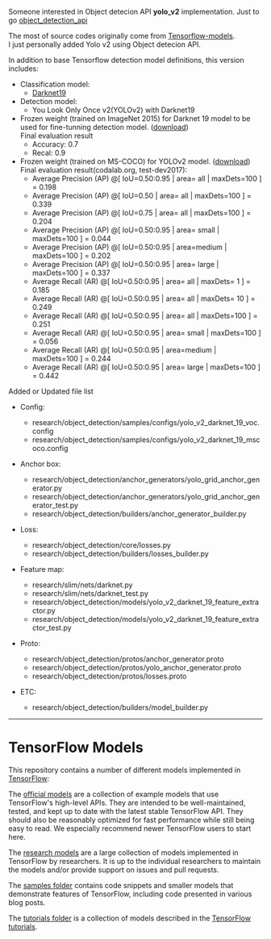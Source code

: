Someone interested in Object detecion API **yolo_v2** implementation. 
Just to go [object_detection_api](https://github.com/rky0930/yolo_v2/tree/master/research/object_detection)  

The most of source codes originally come from [Tensorflow-models](https://github.com/tensorflow/models).  
I just personally added Yolo v2 using Object detecion API. 

In addition to base Tensorflow detection model definitions, this 
version includes:  

* Classification model:
  * [Darknet19](https://github.com/rky0930/models/blob/object_detection_yolo/research/slim/nets/darknet.py)
* Detection model:
  * You Look Only Once v2(YOLOv2) with Darknet19
* Frozen weight (trained on ImageNet 2015) for Darknet 19 model to be used for 
  fine-tunning detection model. ([download](https://drive.google.com/open?id=1bYeZHNyQgTqzYTh_9cW3SoEb75SiH7yQ))  
  Final evaluation result
    * Accuracy: 0.7
    * Recal: 0.9
* Frozen weight (trained on MS-COCO) for YOLOv2 model. ([download](https://drive.google.com/open?id=1g3RdX6xpKdkT9ovjB1G4E2coSPK_Gl1K))  
  Final evaluation result(codalab.org, test-dev2017): 
    * Average Precision  (AP) @[ IoU=0.50:0.95 | area=   all | maxDets=100 ] = 0.198
    * Average Precision  (AP) @[ IoU=0.50      | area=   all | maxDets=100 ] = 0.339
    * Average Precision  (AP) @[ IoU=0.75      | area=   all | maxDets=100 ] = 0.204
    * Average Precision  (AP) @[ IoU=0.50:0.95 | area= small | maxDets=100 ] = 0.044
    * Average Precision  (AP) @[ IoU=0.50:0.95 | area=medium | maxDets=100 ] = 0.202
    * Average Precision  (AP) @[ IoU=0.50:0.95 | area= large | maxDets=100 ] = 0.337
    * Average Recall     (AR) @[ IoU=0.50:0.95 | area=   all | maxDets=  1 ] = 0.185
    * Average Recall     (AR) @[ IoU=0.50:0.95 | area=   all | maxDets= 10 ] = 0.249
    * Average Recall     (AR) @[ IoU=0.50:0.95 | area=   all | maxDets=100 ] = 0.251
    * Average Recall     (AR) @[ IoU=0.50:0.95 | area= small | maxDets=100 ] = 0.056
    * Average Recall     (AR) @[ IoU=0.50:0.95 | area=medium | maxDets=100 ] = 0.244
    * Average Recall     (AR) @[ IoU=0.50:0.95 | area= large | maxDets=100 ] = 0.442
 
 
Added or Updated file list
* Config:
  * research/object_detection/samples/configs/yolo_v2_darknet_19_voc.config
  * research/object_detection/samples/configs/yolo_v2_darknet_19_mscoco.config

* Anchor box: 
  * research/object_detection/anchor_generators/yolo_grid_anchor_generator.py
  * research/object_detection/anchor_generators/yolo_grid_anchor_generator_test.py
  * research/object_detection/builders/anchor_generator_builder.py

* Loss:
  * research/object_detection/core/losses.py
  * research/object_detection/builders/losses_builder.py

* Feature map: 
  * research/slim/nets/darknet.py
  * research/slim/nets/darknet_test.py
  * research/object_detection/models/yolo_v2_darknet_19_feature_extractor.py
  * research/object_detection/models/yolo_v2_darknet_19_feature_extractor_test.py

* Proto: 
  * research/object_detection/protos/anchor_generator.proto
  * research/object_detection/protos/yolo_anchor_generator.proto
  * research/object_detection/protos/losses.proto

* ETC: 
  * research/object_detection/builders/model_builder.py

-------------------------------------

# TensorFlow Models

This repository contains a number of different models implemented in [TensorFlow](https://www.tensorflow.org):

The [official models](official) are a collection of example models that use TensorFlow's high-level APIs. They are intended to be well-maintained, tested, and kept up to date with the latest stable TensorFlow API. They should also be reasonably optimized for fast performance while still being easy to read. We especially recommend newer TensorFlow users to start here.

The [research models](research) are a large collection of models implemented in TensorFlow by researchers. It is up to the individual researchers to maintain the models and/or provide support on issues and pull requests.

The [samples folder](samples) contains code snippets and smaller models that demonstrate features of TensorFlow, including code presented in various blog posts.

The [tutorials folder](tutorials) is a collection of models described in the [TensorFlow tutorials](https://www.tensorflow.org/tutorials/).
